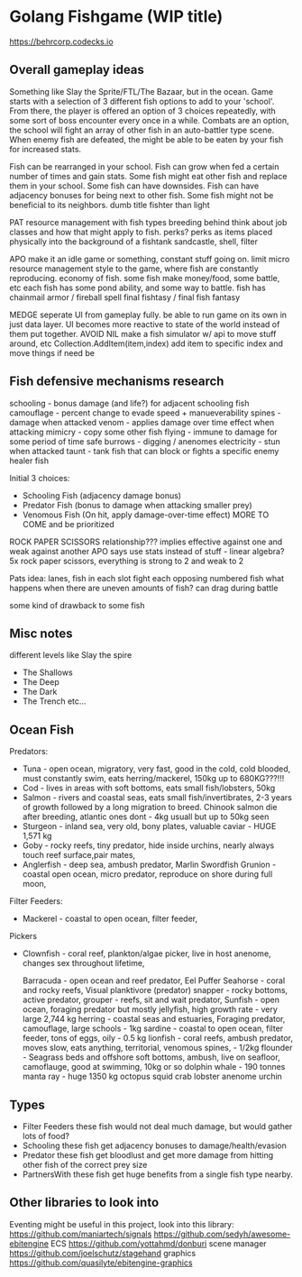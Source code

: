 # Golang Fishgame (WIP title)

https://behrcorp.codecks.io

## Overall gameplay ideas

Something like Slay the Sprite/FTL/The Bazaar, but in the ocean.
Game starts with a selection of 3 different fish options to add to your 'school'.
From there, the player is offered an option of 3 choices repeatedly, with some sort of boss encounter every once in a while.
Combats are an option, the school will fight an array of other fish in an auto-battler type scene. When enemy fish are defeated, the might be able to be eaten by your fish for increased stats.

Fish can be rearranged in your school.
Fish can grow when fed a certain number of times and gain stats.
Some fish might eat other fish and replace them in your school.
Some fish can have downsides.
Fish can have adjacency bonuses for being next to other fish.
Some fish might not be beneficial to its neighbors.
dumb title fishter than light

PAT
resource management with fish types breeding behind
think about job classes and how that might apply to fish.
perks?
perks as items placed physically into the background of a fishtank
sandcastle, shell, filter

APO
make it an idle game or something, constant stuff going on.
limit micro
resource management style to the game, where fish are constantly reproducing. economy of fish.
some fish make money/food, some battle, etc
each fish has some pond ability, and some way to battle.
fish has chainmail armor / fireball spell
final fishtasy / final fish fantasy

MEDGE
seperate UI from gameplay fully.
be able to run game on its own in just data layer.
UI becomes more reactive to state of the world instead of them put together.
AVOID NIL
make a fish simulator w/ api to move stuff around, etc
Collection.AddItem(item,index)
add item to specific index and move things if need be

## Fish defensive mechanisms research

schooling - bonus damage (and life?) for adjacent schooling fish
camouflage - percent change to evade
speed + manueverability
spines - damage when attacked
venom - applies damage over time effect when attacking
mimicry - copy some other fish
flying - immune to damage for some period of time
safe burrows - digging / anenomes
electricity - stun when attacked
taunt - tank fish that can block or fights a specific enemy
healer fish

Initial 3 choices:

- Schooling Fish (adjacency damage bonus)
- Predator Fish (bonus to damage when attacking smaller prey)
- Venomous Fish (On hit, apply damage-over-time effect)
  MORE TO COME and be prioritized

ROCK PAPER SCISSORS relationship??? implies effective against one and weak against another
APO says use stats instead of stuff - linear algebra?
5x rock paper scissors, everything is strong to 2 and weak to 2

Pats idea: lanes, fish in each slot fight each opposing numbered fish
what happens when there are uneven amounts of fish?
can drag during battle

some kind of drawback to some fish

## Misc notes

different levels like Slay the spire

- The Shallows
- The Deep
- The Dark
- The Trench
  etc...

## Ocean Fish

Predators:

- Tuna - open ocean, migratory, very fast, good in the cold, cold blooded, must constantly swim, eats herring/mackerel, 150kg up to 680KG???!!!
- Cod - lives in areas with soft bottoms, eats small fish/lobsters, 50kg
- Salmon - rivers and coastal seas, eats small fish/invertibrates, 2-3 years of growth followed by a long migration to breed. Chinook salmon die after breeding, atlantic ones dont - 4kg usuall but up to 50kg seen
- Sturgeon - inland sea, very old, bony plates, valuable caviar - HUGE 1,571 kg
- Goby - rocky reefs, tiny predator, hide inside urchins, nearly always touch reef surface,pair mates,
- Anglerfish - deep sea, ambush predator,
  Marlin
  Swordfish
  Grunion - coastal open ocean, micro predator, reproduce on shore during full moon,

Filter Feeders:

- Mackerel - coastal to open ocean, filter feeder,

Pickers

- Clownfish - coral reef, plankton/algae picker, live in host anenome, changes sex throughout lifetime,

  Barracuda - open ocean and reef predator,
  Eel
  Puffer
  Seahorse - coral and rocky reefs, Visual planktivore (predator)
  snapper - rocky bottoms, active predator,
  grouper - reefs, sit and wait predator,
  Sunfish - open ocean, foraging predator but mostly jellyfish, high growth rate - very large 2,744 kg
  herring - coastal seas and estuaries, Foraging predator, camouflage, large schools - 1kg
  sardine - coastal to open ocean, filter feeder, tons of eggs, oily - 0.5 kg
  lionfish - coral reefs, ambush predator, moves slow, eats anything, territorial, venomous spines, - 1/2kg
  flounder - Seagrass beds and offshore soft bottoms, ambush, live on seafloor, camoflauge, good at swimming, 10kg or so
  dolphin
  whale - 190 tonnes
  manta ray - huge 1350 kg
  octopus
  squid
  crab
  lobster
  anenome
  urchin

## Types

- Filter Feeders
  these fish would not deal much damage, but would gather lots of food?
- Schooling
  these fish get adjacency bonuses to damage/health/evasion
- Predator
  these fish get bloodlust and get more damage from hitting other fish of the correct prey size
- PartnersWith
  these fish get huge benefits from a single fish type nearby.

## Other libraries to look into

Eventing might be useful in this project, look into this library:
https://github.com/maniartech/signals
https://github.com/sedyh/awesome-ebitengine
ECS https://github.com/yottahmd/donburi
scene manager https://github.com/joelschutz/stagehand
graphics https://github.com/quasilyte/ebitengine-graphics
